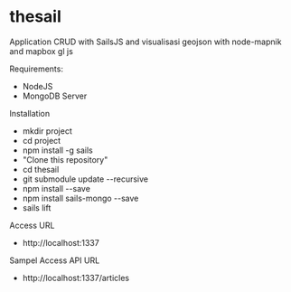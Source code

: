 # thesail
Application CRUD with SailsJS and visualisasi geojson with node-mapnik and mapbox gl js

Requirements:
- NodeJS
- MongoDB Server

Installation
- mkdir project
- cd project
- npm install -g sails
- "Clone this repository"
- cd thesail
- git submodule update --recursive
- npm install --save
- npm install sails-mongo --save
- sails lift

Access URL
- http://localhost:1337

Sampel Access API URL
- http://localhost:1337/articles
